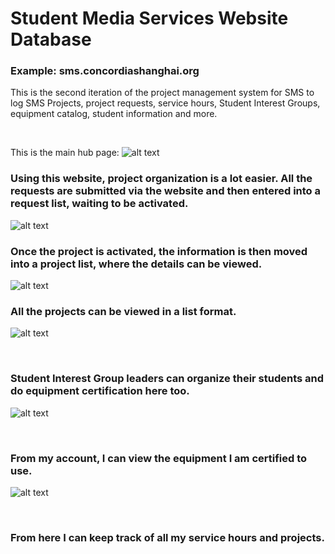 # Student Media Services Website Database

<h3>Example: sms.concordiashanghai.org</h3>

This is the second iteration of the project management system for SMS to log SMS Projects, project requests, service hours, Student Interest Groups, equipment catalog, student information and more. 

<br>

This is the main hub page: 
![alt text](https://github.com/NickDST/smsdb2/blob/master/readme_images/image_1.png)
<br>

<h3>Using this website, project organization is a lot easier. All the requests are submitted via the website and then entered into a request list, waiting to be activated. </h3>

![alt text](https://github.com/NickDST/smsdb2/blob/master/readme_images/image_request_info.png) 


<h3>Once the project is activated, the information is then moved into a project list, where the details can be viewed. </h3>


![alt text](https://github.com/NickDST/smsdb2/blob/master/readme_images/image_project_info.png) 
<br>

<h3>All the projects can be viewed in a list format. </h3>

![alt text](https://github.com/NickDST/smsdb2/blob/master/readme_images/image_project_details.png) 

<br>
<h3>Student Interest Group leaders can organize their students and do equipment certification here too. </h3>

![alt text](https://github.com/NickDST/smsdb2/blob/master/readme_images/image_sig_details.png) 

<br>

<h3>From my account, I can view the equipment I am certified to use.</h3>

![alt text](https://github.com/NickDST/smsdb2/blob/master/readme_images/image_certified_to_use.png)  

<br>
<h3>From here I can keep track of all my service hours and projects. </h3>

